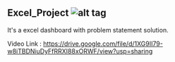 ## Excel_Project  ![alt tag](https://images.app.goo.gl/uJxeKZWgTYR5C6M88)

It's a excel dashboard with problem statement solution. 

Video Link  : https://drive.google.com/file/d/1XG9II79-w8iTBDNiuDyFfRRXI88xORWF/view?usp=sharing
